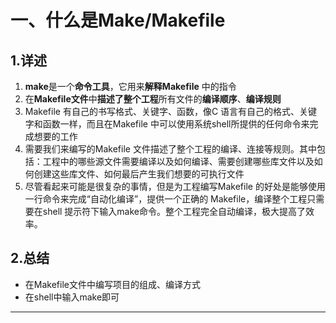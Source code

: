 # 一、什么是Make/Makefile

## 1.详述

1. **make**是一个**命令工具**，它用来**解释Makefile** 中的指令
2. 在**Makefile文件**中**描述了整个工程**所有文件的**编译顺序**、**编译规则**
3. Makefile 有自己的书写格式、关键字、函数，像C 语言有自己的格式、关键字和函数一样，而且在Makefile 中可以使用系统shell所提供的任何命令来完成想要的工作
4. 需要我们来编写的Makefile 文件描述了整个工程的编译、连接等规则。其中包括：工程中的哪些源文件需要编译以及如何编译、需要创建哪些库文件以及如何创建这些库文件、如何最后产生我们想要的可执行文件
5. 尽管看起来可能是很复杂的事情，但是为工程编写Makefile 的好处是能够使用一行命令来完成“自动化编译”，提供一个正确的 Makefile，编译整个工程只需要在shell 提示符下输入make命令。整个工程完全自动编译，极大提高了效率。

## 2.总结

- 在Makefile文件中编写项目的组成、编译方式
- 在shell中输入make即可

---
